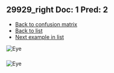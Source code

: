 ## 29929_right Doc: 1 Pred: 2
- [Back to confusion matrix](https://github.com/juliandewit/kaggle_retinopathy/blob/master/matrix.md)
- [Back to list](https://github.com/juliandewit/kaggle_retinopathy/blob/master/lists/12/list.md)
- [Next example in list](https://github.com/juliandewit/kaggle_retinopathy/blob/master/lists/12/30/30233_left.md)

![Eye](https://retinopaty.blob.core.windows.net/size1024/29929_right_1.jpeg)

### 

![Eye]()
